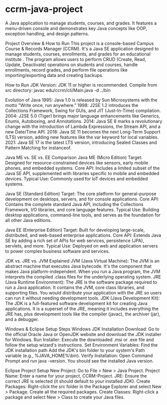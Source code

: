 # ccrm-java-project
A Java application to manage students, courses, and grades. It features a menu-driven console and demonstrates key Java concepts like OOP, exception handling, and design patterns.

Project Overview & How to Run
This project is a console-based Campus Course & Records Manager (CCRM). It's a Java SE application designed to manage students, courses, enrollments, and grades for an educational institute . The program allows users to perform CRUD (Create, Read, Update, Deactivate) operations on students and courses, handle enrollments, record grades, and perform file operations like importing/exporting data and creating backups.

How to Run
JDK Version: JDK 11 or higher is recommended.
Compile from src directory:
javac edu/ccrm/cli/Main.java -d ../bin

Evolution of Java 
1995: Java 1.0 is released by Sun Microsystems with the motto "Write once, run anywhere."
1998: J2SE 1.2 introduces the Collections Framework, Swing for GUIs, and JIT (Just-In-Time) compilation.
2004: J2SE 5.0 (Tiger) brings major language enhancements like Generics, Enums, Autoboxing, and Annotations.
2014: Java SE 8 marks a revolutionary change with the introduction of Lambda Expressions, the Stream API, and a new Date/Time API.
2018: Java SE 11 becomes the next Long-Term Support (LTS) version, adding new features like the var keyword for local variables.
2021: Java SE 17 is the latest LTS version, introducing Sealed Classes and Pattern Matching for instanceof.

Java ME vs. SE vs. EE Comparison
Java ME (Micro Edition)
Target: Designed for resource-constrained devices like sensors, early mobile phones, and embedded systems.
Core API: Includes a limited subset of the Java SE API, supplemented with libraries specific to mobile and embedded devices.
Typical Use: Commonly used for IoT devices and embedded systems.

Java SE (Standard Edition)
Target: The core platform for general-purpose development on desktops, servers, and for console applications.
Core API: Contains the complete standard Java API, including the Collections Framework, I/O libraries, and core language features.
Typical Use: Building desktop applications, command-line tools, and serves as the foundation for all other Java editions.

Java EE (Enterprise Edition)
Target: Built for developing large-scale, distributed, and web-based enterprise applications.
Core API: Extends Java SE by adding a rich set of APIs for web services, persistence (JPA), servlets, and more.
Typical Use: Deployed on web and application servers to power complex business software and services.

JDK vs. JRE vs. JVM Explained
JVM (Java Virtual Machine): The JVM is an abstract machine that executes Java bytecode. It's the component that makes Java platform-independent. When you run a Java program, the JVM interprets the compiled .class files for the underlying operating system.
JRE (Java Runtime Environment): The JRE is the software package required to run a Java application. It contains the JVM, core class libraries, and supporting files. You would distribute your application with the JRE so users can run it without needing development tools.
JDK (Java Development Kit): The JDK is a full-featured software development kit for creating Java applications. It is a superset of the JRE, meaning it includes everything the JRE has, plus development tools like the compiler (javac), the archiver (jar), and a debugger.

Windows & Eclipse Setup Steps
Windows JDK Installation 
Download: Go to the official Oracle Java or OpenJDK website and download the JDK installer for Windows.
Run Installer: Execute the downloaded .msi or .exe file and follow the setup wizard's instructions.
Set Environment Variables:
Find the JDK installation path 
Add the JDK's bin folder to your system's Path variable (e.g., %JAVA_HOME%\bin).
Verify Installation: Open Command Prompt and run java -version. You should see the installed Java version.



Eclipse Project Setup 
New Project: Go to File > New > Java Project.
Project Name: Enter a name for your project,  CCRM-Project.
JRE: Ensure the correct JRE is selected (it should default to your installed JDK).
Create Packages: Right-click the src folder in the Package Explorer and select New > Package. Create all the required packages.
Create Classes: Right-click a package and select New > Class to create your Java files.

